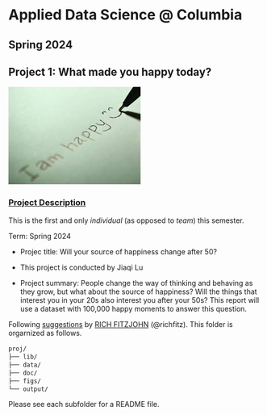 # Applied Data Science @ Columbia
## Spring 2024
## Project 1: What made you happy today?

![image](figs/title.jpeg)

### [Project Description](doc/Proj1_desc.md)
This is the first and only *individual* (as opposed to *team*) this semester. 

Term: Spring 2024

+ Projec title: Will your source of happiness change after 50?
+ This project is conducted by Jiaqi Lu

+ Project summary: People change the way of thinking and behaving as they grow, but what about the source of happiness? Will the things that interest you in your 20s also interest you after your 50s? This report will use a dataset with 100,000 happy moments to answer this question.

Following [suggestions](http://nicercode.github.io/blog/2013-04-05-projects/) by [RICH FITZJOHN](http://nicercode.github.io/about/#Team) (@richfitz). This folder is orgarnized as follows.

```
proj/
├── lib/
├── data/
├── doc/
├── figs/
└── output/
```

Please see each subfolder for a README file.
